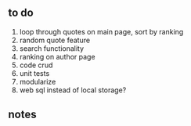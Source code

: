## to do

1. loop through quotes on main page, sort by ranking
2. random quote feature
3. search functionality
4. ranking on author page
5. code crud
6. unit tests
7. modularize
8. web sql instead of local storage?

## notes

